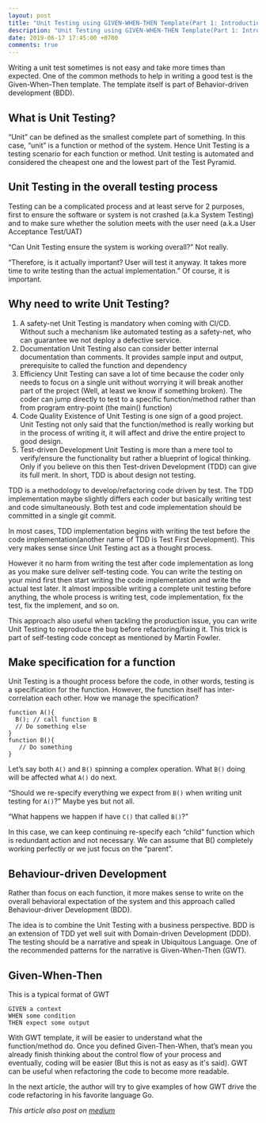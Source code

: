```yaml
---
layout: post
title: "Unit Testing using GIVEN-WHEN-THEN Template(Part 1: Introduction)"
description: "Unit Testing using GIVEN-WHEN-THEN Template(Part 1: Introduction)"
date: 2019-06-17 17:45:00 +0700
comments: true
---
```


Writing a unit test sometimes is not easy and take more times than expected. One of the common methods to help in writing a good test is the Given-When-Then template. The template itself is part of Behavior-driven development (BDD).

## What is Unit Testing?
“Unit” can be defined as the smallest complete part of something. In this case, “unit” is a function or method of the system. Hence Unit Testing is a testing scenario for each function or method. Unit testing is automated and considered the cheapest one and the lowest part of the Test Pyramid.


## Unit Testing in the overall testing process
Testing can be a complicated process and at least serve for 2 purposes, first to ensure the software or system is not crashed (a.k.a System Testing) and to make sure whether the solution meets with the user need (a.k.a User Acceptance Test/UAT)

“Can Unit Testing ensure the system is working overall?” Not really.

“Therefore, is it actually important? User will test it anyway. It takes more time to write testing than the actual implementation.” Of course, it is important.

## Why need to write Unit Testing?
1. A safety-net
  Unit Testing is mandatory when coming with CI/CD. Without such a mechanism like automated testing as a safety-net, who can guarantee we not deploy a defective service.
2. Documentation
  Unit Testing also can consider better internal documentation than comments. It provides sample input and output, prerequisite to called the function and dependency
3. Efficiency
  Unit Testing can save a lot of time because the coder only needs to focus on a single unit without worrying it will break another part of the project (Well, at least we know if something broken). The coder can jump directly to test to a specific function/method rather than from program entry-point (the main() function)
4. Code Quality
  Existence of Unit Testing is one sign of a good project. Unit Testing not only said that the function/method is really working but in the process of writing it, it will affect and drive the entire project to good design.
5. Test-driven Development
  Unit Testing is more than a mere tool to verify/ensure the functionality but rather a blueprint of logical thinking. Only if you believe on this then Test-driven Development (TDD) can give its full merit. In short, TDD is about design not testing.

TDD is a methodology to develop/refactoring code driven by test. The TDD implementation maybe slightly differs each coder but basically writing test and code simultaneously. Both test and code implementation should be committed in a single git commit.

In most cases, TDD implementation begins with writing the test before the code implementation(another name of TDD is Test First Development). This very makes sense since Unit Testing act as a thought process.

However it no harm from writing the test after code implementation as long as you make sure deliver self-testing code. You can write the testing on your mind first then start writing the code implementation and write the actual test later. It almost impossible writing a complete unit testing before anything, the whole process is writing test, code implementation, fix the test, fix the implement, and so on.

This approach also useful when tackling the production issue, you can write Unit Testing to reproduce the bug before refactoring/fixing it. This trick is part of self-testing code concept as mentioned by Martin Fowler.

## Make specification for a function
Unit Testing is a thought process before the code, in other words, testing is a specification for the function. However, the function itself has inter-correlation each other. How we manage the specification?

```
function A(){
  B(); // call function B
  // Do something else
}
function B(){
   // Do something
}
```
Let’s say both `A()` and `B()` spinning a complex operation. What `B()` doing will be affected what `A()` do next.

“Should we re-specify everything we expect from `B()` when writing unit testing for `A()`?” Maybe yes but not all.

“What happens we happen if have `C()` that called `B()`?”

In this case, we can keep continuing re-specify each “child” function which is redundant action and not necessary. We can assume that B() completely working perfectly or we just focus on the “parent”.

## Behaviour-driven Development
Rather than focus on each function, it more makes sense to write on the overall behavioral expectation of the system and this approach called Behaviour-driver Development (BDD).

The idea is to combine the Unit Testing with a business perspective. BDD is an extension of TDD yet well suit with Domain-driven Development (DDD). The testing should be a narrative and speak in Ubiquitous Language. One of the recommended patterns for the narrative is Given-When-Then (GWT).

## Given-When-Then
This is a typical format of GWT
```
GIVEN a context
WHEN some condition
THEN expect some output
```

With GWT template, it will be easier to understand what the function/method do. Once you defined Given-Then-When, that’s mean you already finish thinking about the control flow of your process and eventually, coding will be easier (But this is not as easy as it's said). GWT can be useful when refactoring the code to become more readable.

In the next article, the author will try to give examples of how GWT drive the code refactoring in his favorite language Go.

*This article also post on [medium](https://medium.com/@imantunggono/unit-testing-using-given-when-then-template-part-1-introduction-59073626df1a?postPublishedType=initial)*